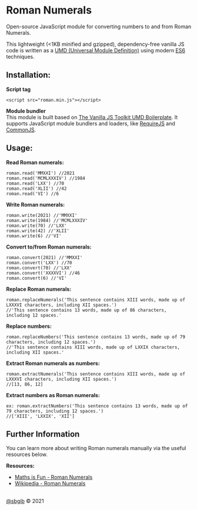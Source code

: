 # Roman Numerals
Open-source JavaScript module for converting numbers to and from Roman Numerals.

This lightweight (<1KB minified and gzipped), dependency-free vanilla JS code is written as a [UMD (Universal Module Definition)](http://jargon.js.org/_glossary/UMD.md) using modern [ES6](https://www.w3schools.com/js/js_es6.asp) techniques.

## Installation:
**Script tag**
```
<script src="roman.min.js"></script>
```

**Module bundler**\
This module is built based on [The Vanilla JS Toolkit UMD Boilerplate](https://vanillajstoolkit.com/boilerplates/umd/). It supports JavaScript module bundlers and loaders, like [RequireJS](http://requirejs.org/) and [CommonJS](http://www.commonjs.org/).

## Usage:
**Read Roman numerals:**
```
roman.read('MMXXI') //2021
roman.read('MCMLXXXIV') //1984
roman.read('LXX') //70
roman.read('XLII') //42
roman.read('VI') //6
```

**Write Roman numerals:**
```
roman.write(2021) //'MMXXI'
roman.write(1984) //'MCMLXXXIV'
roman.write(70) //'LXX'
roman.write(42) //'XLII'
roman.write(6) //'VI'
```

**Convert to/from Roman numerals:**
```
roman.convert(2021) //'MMXXI'
roman.convert('LXX') //70
roman.convert(70) //'LXX'
roman.convert('XXXXVI') //46
roman.convert(6) //'VI'
```

**Replace Roman numerals:**
```
roman.replaceNumerals('This sentence contains XIII words, made up of LXXXVI characters, including XII spaces.')
//'This sentence contains 13 words, made up of 86 characters, including 12 spaces.'
```

**Replace numbers:**
```
roman.replaceNumbers('This sentence contains 13 words, made up of 79 characters, including 12 spaces.')
//'This sentence contains XIII words, made up of LXXIX characters, including XII spaces.'
```

**Extract Roman numerals as numbers:**
```
roman.extractNumerals('This sentence contains XIII words, made up of LXXXVI characters, including XII spaces.')
//[13, 86, 12]
```

**Extract numbers as Roman numerals:**
```
ex: roman.extractNumbers('This sentence contains 13 words, made up of 79 characters, including 12 spaces.')
//['XIII', 'LXXIX', 'XII']
```

## Further Information
You can learn more about writing Roman numerals manually via the useful resources below.

**Resources:**
- [Maths is Fun - Roman Numerals](https://www.mathsisfun.com/roman-numerals.html)
- [Wikipedia - Roman Numerals](https://en.wikipedia.org/wiki/Roman_numerals)

\
[@sbgib](https://github.com/sbgib) © 2021